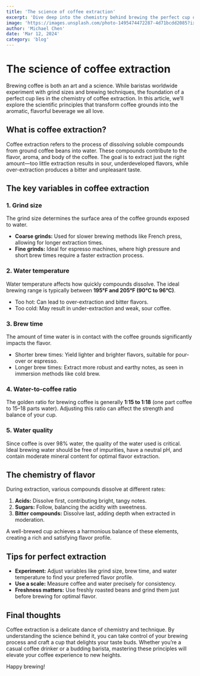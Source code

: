 ```yaml
---
title: 'The science of coffee extraction'
excerpt: 'Dive deep into the chemistry behind brewing the perfect cup of coffee.'
image: 'https://images.unsplash.com/photo-1495474472287-4d71bcdd2085?ixlib=rb-1.2.1&auto=format&fit=crop&w=600&q=80'
author: 'Michael Chen'
date: 'Mar 12, 2024'
category: 'blog'
---
```


# The science of coffee extraction  

Brewing coffee is both an art and a science. While baristas worldwide experiment with grind sizes and brewing techniques, the foundation of a perfect cup lies in the chemistry of coffee extraction. In this article, we’ll explore the scientific principles that transform coffee grounds into the aromatic, flavorful beverage we all love.

## What is coffee extraction?  
Coffee extraction refers to the process of dissolving soluble compounds from ground coffee beans into water. These compounds contribute to the flavor, aroma, and body of the coffee. The goal is to extract just the right amount—too little extraction results in sour, underdeveloped flavors, while over-extraction produces a bitter and unpleasant taste.

## The key variables in coffee extraction  

### 1. **Grind size**  
The grind size determines the surface area of the coffee grounds exposed to water.  
- **Coarse grinds:** Used for slower brewing methods like French press, allowing for longer extraction times.  
- **Fine grinds:** Ideal for espresso machines, where high pressure and short brew times require a faster extraction process.  

### 2. **Water temperature**  
Water temperature affects how quickly compounds dissolve. The ideal brewing range is typically between **195°F and 205°F (90°C to 96°C)**.  
- Too hot: Can lead to over-extraction and bitter flavors.  
- Too cold: May result in under-extraction and weak, sour coffee.  

### 3. **Brew time**  
The amount of time water is in contact with the coffee grounds significantly impacts the flavor.  
- Shorter brew times: Yield lighter and brighter flavors, suitable for pour-over or espresso.  
- Longer brew times: Extract more robust and earthy notes, as seen in immersion methods like cold brew.  

### 4. **Water-to-coffee ratio**  
The golden ratio for brewing coffee is generally **1:15 to 1:18** (one part coffee to 15–18 parts water). Adjusting this ratio can affect the strength and balance of your cup.  

### 5. **Water quality**  
Since coffee is over 98% water, the quality of the water used is critical. Ideal brewing water should be free of impurities, have a neutral pH, and contain moderate mineral content for optimal flavor extraction.  

## The chemistry of flavor  
During extraction, various compounds dissolve at different rates:  
1. **Acids:** Dissolve first, contributing bright, tangy notes.  
2. **Sugars:** Follow, balancing the acidity with sweetness.  
3. **Bitter compounds:** Dissolve last, adding depth when extracted in moderation.  

A well-brewed cup achieves a harmonious balance of these elements, creating a rich and satisfying flavor profile.

## Tips for perfect extraction  
- **Experiment:** Adjust variables like grind size, brew time, and water temperature to find your preferred flavor profile.  
- **Use a scale:** Measure coffee and water precisely for consistency.  
- **Freshness matters:** Use freshly roasted beans and grind them just before brewing for optimal flavor.  

## Final thoughts  
Coffee extraction is a delicate dance of chemistry and technique. By understanding the science behind it, you can take control of your brewing process and craft a cup that delights your taste buds. Whether you’re a casual coffee drinker or a budding barista, mastering these principles will elevate your coffee experience to new heights.

Happy brewing!
